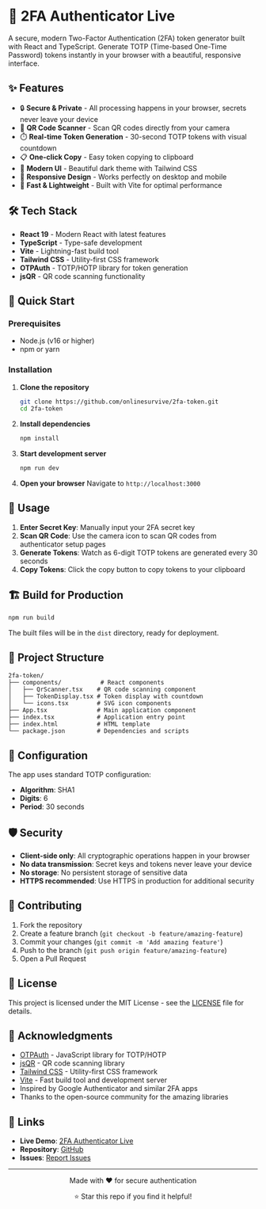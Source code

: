 # 🔐 2FA Authenticator Live

A secure, modern Two-Factor Authentication (2FA) token generator built with React and TypeScript. Generate TOTP (Time-based One-Time Password) tokens instantly in your browser with a beautiful, responsive interface.

## ✨ Features

- 🔒 **Secure & Private** - All processing happens in your browser, secrets never leave your device
- 📱 **QR Code Scanner** - Scan QR codes directly from your camera
- ⏱️ **Real-time Token Generation** - 30-second TOTP tokens with visual countdown
- 📋 **One-click Copy** - Easy token copying to clipboard
- 🎨 **Modern UI** - Beautiful dark theme with Tailwind CSS
- 📱 **Responsive Design** - Works perfectly on desktop and mobile
- 🚀 **Fast & Lightweight** - Built with Vite for optimal performance

## 🛠️ Tech Stack

- **React 19** - Modern React with latest features
- **TypeScript** - Type-safe development
- **Vite** - Lightning-fast build tool
- **Tailwind CSS** - Utility-first CSS framework
- **OTPAuth** - TOTP/HOTP library for token generation
- **jsQR** - QR code scanning functionality

## 🚀 Quick Start

### Prerequisites
- Node.js (v16 or higher)
- npm or yarn

### Installation

1. **Clone the repository**
   ```bash
   git clone https://github.com/onlinesurvive/2fa-token.git
   cd 2fa-token
   ```

2. **Install dependencies**
   ```bash
   npm install
   ```

3. **Start development server**
   ```bash
   npm run dev
   ```

4. **Open your browser**
   Navigate to `http://localhost:3000`

## 📖 Usage

1. **Enter Secret Key**: Manually input your 2FA secret key
2. **Scan QR Code**: Use the camera icon to scan QR codes from authenticator setup pages
3. **Generate Tokens**: Watch as 6-digit TOTP tokens are generated every 30 seconds
4. **Copy Tokens**: Click the copy button to copy tokens to your clipboard

## 🏗️ Build for Production

```bash
npm run build
```

The built files will be in the `dist` directory, ready for deployment.

## 📁 Project Structure

```
2fa-token/
├── components/           # React components
│   ├── QrScanner.tsx    # QR code scanning component
│   ├── TokenDisplay.tsx # Token display with countdown
│   └── icons.tsx        # SVG icon components
├── App.tsx              # Main application component
├── index.tsx            # Application entry point
├── index.html           # HTML template
└── package.json         # Dependencies and scripts
```

## 🔧 Configuration

The app uses standard TOTP configuration:
- **Algorithm**: SHA1
- **Digits**: 6
- **Period**: 30 seconds

## 🛡️ Security

- **Client-side only**: All cryptographic operations happen in your browser
- **No data transmission**: Secret keys and tokens never leave your device
- **No storage**: No persistent storage of sensitive data
- **HTTPS recommended**: Use HTTPS in production for additional security

## 🤝 Contributing

1. Fork the repository
2. Create a feature branch (`git checkout -b feature/amazing-feature`)
3. Commit your changes (`git commit -m 'Add amazing feature'`)
4. Push to the branch (`git push origin feature/amazing-feature`)
5. Open a Pull Request

## 📄 License

This project is licensed under the MIT License - see the [LICENSE](LICENSE) file for details.

## 🙏 Acknowledgments

- [OTPAuth](https://github.com/hectorm/otpauth) - JavaScript library for TOTP/HOTP
- [jsQR](https://github.com/cozmo/jsQR) - QR code scanning library
- [Tailwind CSS](https://tailwindcss.com) - Utility-first CSS framework
- [Vite](https://vitejs.dev) - Fast build tool and development server
- Inspired by Google Authenticator and similar 2FA apps
- Thanks to the open-source community for the amazing libraries

## 🔗 Links

- **Live Demo**: [2FA Authenticator Live](https://v0-new-project-iiqygvopbi6.vercel.app/)
- **Repository**: [GitHub](https://github.com/huzaifaalmesbah/2fa-token)
- **Issues**: [Report Issues](https://github.com/huzaifaalmesbah/2fa-token/issues)

---

<div align="center">
  <p>Made with ❤️ for secure authentication</p>
  <p>⭐ Star this repo if you find it helpful!</p>
</div>
